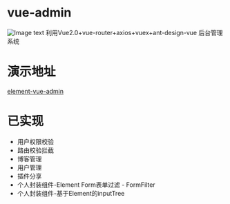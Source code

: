 # vue-admin
![Image text](https://github.com/weizhanzhan/vue-admin/blob/master/static/index.png)
利用Vue2.0+vue-router+axios+vuex+ant-design-vue 后台管理系统
# 演示地址
<a href="http://zhanwei.xyz/zhanwei/element-vue-admin/index.html">element-vue-admin</a>

# 已实现
<ul>
    <li>用户权限校验</li>
    <li>路由校验拦截</li>
    <li>博客管理</li>
    <li>用户管理</li>
    <li>插件分享</li>
    <li>个人封装组件-Element Form表单过滤 - FormFilter</li>
    <li>个人封装组件-基于Element的inputTree</li>
</ul>
